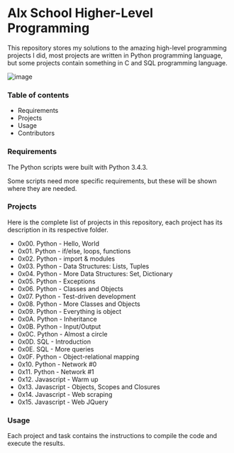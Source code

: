   # Alx School Higher-Level Programming
  
  This repository stores my solutions to the amazing high-level programming projects I did, most projects are written in Python programming language, but some projects contain something in C and SQL programming language.
  
  
![image](https://user-images.githubusercontent.com/99491833/175942349-1c20b98f-4ebc-4234-a920-a2467e38d88a.png)

### Table of contents

* Requirements
* Projects
* Usage
* Contributors

### Requirements
The Python scripts were built with Python 3.4.3.

Some scripts need more specific requirements, but these will be shown where they are needed.

### Projects
Here is the complete list of projects in this repository, each project has its description in its respective folder.

* 0x00. Python - Hello, World
* 0x01. Python - if/else, loops, functions
* 0x02. Python - import & modules
* 0x03. Python - Data Structures: Lists, Tuples
* 0x04. Python - More Data Structures: Set, Dictionary
* 0x05. Python - Exceptions
* 0x06. Python - Classes and Objects
* 0x07. Python - Test-driven development
* 0x08. Python - More Classes and Objects
* 0x09. Python - Everything is object
* 0x0A. Python - Inheritance
* 0x0B. Python - Input/Output
* 0x0C. Python - Almost a circle
* 0x0D. SQL - Introduction
* 0x0E. SQL - More queries
* 0x0F. Python - Object-relational mapping
* 0x10. Python - Network #0
* 0x11. Python - Network #1
* 0x12. Javascript - Warm up
* 0x13. Javascript - Objects, Scopes and Closures
* 0x14. Javascript - Web scraping
* 0x15. Javascript - Web JQuery

### Usage
Each project and task contains the instructions to compile the code and execute the results.
